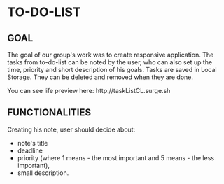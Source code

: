 <h1>TO-DO-LIST</h1>

<h2>GOAL</h2>

<p>The goal of our group's work was to create responsive application. The tasks from to-do-list can be noted by the user, who can also set up the time, priority and short description of his goals. Tasks are saved in Local Storage. They can be deleted and removed when they are done.</p>

<p>You can see life preview here: http://taskListCL.surge.sh </p>

<h2>FUNCTIONALITIES</h2>
Creating his note, user should decide about:
<ul>
  <li>note's title</li>
  <li>deadline</li>
  <li>priority (where 1 means - the most important and 5 means - the less important),</li>
  <li>small description.</li>
</ul>



